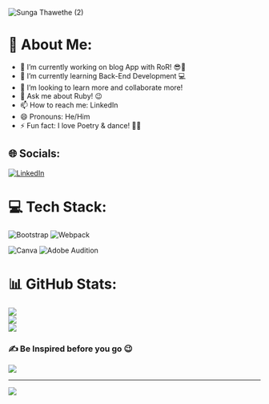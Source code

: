 ![Sunga Thawethe (2)](https://github.com/sunga12/sunga12/assets/117270680/4fc555b5-7ae3-465d-bbc7-f0edec9ffab1)


# 💫 About Me:
- 🔭 I’m currently working on blog App with RoR! 😎📖<br>
- 🌱 I’m currently learning Back-End Development 💻<br> 
- 👯 I’m looking to learn more and collaborate more!<br>
- 💬 Ask me about Ruby! 😉<br>
- 📫 How to reach me: LinkedIn<br>
- 😄 Pronouns: He/Him<br>
- ⚡ Fun fact: I love Poetry & dance! 🕺💃

## 🌐 Socials:
[![LinkedIn](https://img.shields.io/badge/LinkedIn-%230077B5.svg?logo=linkedin&logoColor=white)](https://www.linkedin.com/in/sungabanja-thawethe)

# 💻 Tech Stack:
 ![Bootstrap](https://img.shields.io/badge/bootstrap-%23563D7C.svg?style=for-the-badge&logo=bootstrap&logoColor=white) ![Webpack](https://img.shields.io/badge/webpack-%238DD6F9.svg?style=for-the-badge&logo=webpack&logoColor=black) 
 
 ![Canva](https://img.shields.io/badge/Canva-%2300C4CC.svg?style=for-the-badge&logo=Canva&logoColor=white) ![Adobe Audition](https://img.shields.io/badge/Adobe%20Audition-9999FF.svg?style=for-the-badge&logo=Adobe%20Audition&logoColor=white)
# 📊 GitHub Stats:
![](https://github-readme-stats.vercel.app/api?username=sunga12&theme=city_light&hide_border=false&include_all_commits=false&count_private=false)<br/>
![](https://github-readme-streak-stats.herokuapp.com/?user=sunga12&theme=city_light&hide_border=false)<br/>
![](https://github-readme-stats.vercel.app/api/top-langs/?username=sunga12&theme=city_light&hide_border=false&include_all_commits=false&count_private=false&layout=compact)

### ✍️ Be Inspired before you go 😉
![](https://quotes-github-readme.vercel.app/api?type=horizontal&theme=radical)

---
[![](https://visitcount.itsvg.in/api?id=sunga12&icon=1&color=0)](https://visitcount.itsvg.in)

<!-- Proudly created with GPRM ( https://gprm.itsvg.in ) -->
